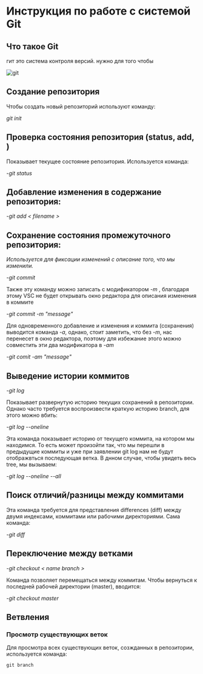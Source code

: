 # **Инструкция по рабoте с системой Git**

## Что такое Git

гит это система контроля версий. нужно для того чтобы

![git](karry28032017.jpg)

## Создание репозитория

Чтобы создать новый репозиторий используют команду:

 *git init*

 ## Проверка состояния репозитория (status, add<filename>, )
 
 Показывает текущее состояние репозитория. Используется команда:
  
  -*git status*

  ## Добавление изменения в содержание репозитория:

  -*git add < filename >*

  ## Cохранение состояния  промежуточного репозитория:

  *Используется для фиксации изменений с описание того, что мы изменили.*

  -*git commit*

  Также эту команду можно записать с модификатором *-m* , благодаря этому VSC не будет открывать окно редактора для описания изменения в коммите

  -*git commit -m "message"*

  Для одновременного добавление и изменения и коммита (сохранения) выводится команда *-а*, однако, стоит заметить, что без *-m*, нас перенесет в окно редактора, поэтому для избежание этого можно совместить эти два модификатора в *-am*

  -*git comit -am "message"*

  ## Выведение истории коммитов ##

  *-git log*
  
  Показывает развернутую историю текущих сохранений в репозитории.  Однако часто требуется воспроизвести краткую историю branch, для этого можно вбить:

  -*git log --oneline*

Эта команда показывает историю от текущего коммита, на котором мы находимся. То есть может произойти так, что мы перешли в предыдущие коммиты и уже при заявлении git log нам не будут отображвться последующая ветка. В днном случае, чтобы увидеть весь tree, мы вызываем:

-*git log --oneline --all*

## Поиск отличий/разницы между коммитами 

Эта команда требуется для представления differences (diff) между двумя индексами, коммитами или рабочими директориями. Сама команда:

-*git diff*

## Переключение между ветками 

-*git checkout < name branch >*

Команда позволяет перемещаться между коммитам. Чтобы вернуться к последней рабочей директории (master), вводится:

-*git checkout master*


## Ветвления 

### Просмотр существующих веток 

Для просмотра всех существующих веток, созжданных в репозитории, используется команда:

    git branch


